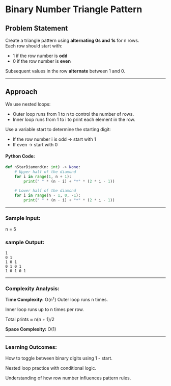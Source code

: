 # Binary Number Triangle Pattern

## Problem Statement

Create a triangle pattern using **alternating 0s and 1s** for n rows.  
Each row should start with:
- 1 if the row number is **odd**
- 0 if the row number is **even**

Subsequent values in the row **alternate** between 1 and 0.

---

## Approach

We use nested loops:
- Outer loop runs from 1 to n to control the number of rows.
- Inner loop runs from 1 to i to print each element in the row.

Use a variable start to determine the starting digit:
- If the row number i is odd → start with 1
- If even → start with 0

#### Python Code:
```python
def nStarDiamond(n: int) -> None:
    # Upper half of the diamond
    for i in range(1, n + 1):
        print(" " * (n - i) + "*" * (2 * i - 1))
    
    # Lower half of the diamond
    for i in range(n - 1, 0, -1):
        print(" " * (n - i) + "*" * (2 * i - 1))

```
---

### Sample Input:
n = 5

### sample Output:
```
1
0 1
1 0 1
0 1 0 1
1 0 1 0 1

```

---

### Complexity Analysis:
**Time Complexity:** O(n²)
Outer loop runs n times.

Inner loop runs up to n times per row.

Total prints ≈ n(n + 1)/2

**Space Complexity:** O(1)

---

### Learning Outcomes:
How to toggle between binary digits using 1 - start.

Nested loop practice with conditional logic.

Understanding of how row number influences pattern rules.
